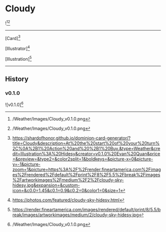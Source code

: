 # Cloudy

![^v0.1.0][^v0.1.0]

---

[Card][^Card]

[Illustrator][^Illustrator]

[Illustration][^Illustration]

---

## History

### v0.1.0

![v0.1.0][^v0.1.0]

[^v0.1.0]: /Weather/Images/Cloudy_v0.1.0.png
[^Card]: https://shardofhonor.github.io/dominion-card-generator/?title=Cloudy&description=At%20the%20start%20of%20your%20turn%2C%0A%2B1%20Action%20and%20%2B1%20Buy.&type=Weather&credit=Illustration%3A%20Hidesy&creator=v0.1.0%20Evan%20Quan&price=&preview=&type2=&color2split=1&boldkeys=&picture-x=0&picture-y=-1&picture-zoom=1&picture=https%3A%2F%2Frender.fineartamerica.com%2Fimages%2Frendered%2Fdefault%2Fprint%2F8%2F5.5%2Fbreak%2Fimages%2Fartworkimages%2Fmedium%2F2%2Fcloudy-sky-hidesy.jpg&expansion=&custom-icon=&c0.0=1.45&c0.1=0.9&c0.2=0&color1=0&size=1
[^Illustrator]: https://photos.com/featured/cloudy-sky-hidesy.html
[^Illustration]: https://render.fineartamerica.com/images/rendered/default/print/8/5.5/break/images/artworkimages/medium/2/cloudy-sky-hidesy.jpg
